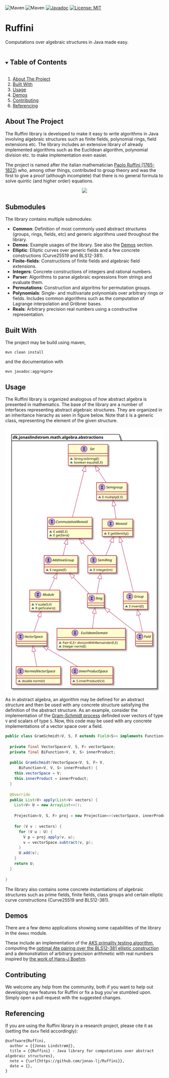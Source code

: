 ![Maven](https://img.shields.io/maven-central/v/dk.jonaslindstrom.ruffini/parent) ![Maven](https://github.com/jonas-lj/Ruffini/actions/workflows/maven.yml/badge.svg) [![Javadoc](https://img.shields.io/badge/JavaDoc-Online-green)](https://jonas-lj.github.io/Ruffini/allclasses-index.html) [![License: MIT](https://img.shields.io/badge/License-MIT-yellow.svg)](https://opensource.org/licenses/MIT)

<!-- PROJECT LOGO -->
<h1>Ruffini</h1>

<p>
    Computations over algebraic structures in Java made easy.
</p>

<!-- TABLE OF CONTENTS -->
<details open="open">
  <summary><h2 style="display: inline-block">Table of Contents</h2></summary>
  <ol>
    <li><a href="#about-the-project">About The Project</a></li>
    <li><a href="#built-with">Built With</a></li>
    <li><a href="#usage">Usage</a></li>
    <li><a href="#demos">Demos</a></li>
    <li><a href="#contributing">Contributing</a></li>
    <li><a href="#referencing">Referencing</a></li>
  </ol>
</details>



<!-- ABOUT THE PROJECT -->

## About The Project

<p>
The Ruffini library is developed to make it easy to write algorithms in Java involving 
algebraic structures such as finite fields, polynomial rings, field extensions etc. The library includes 
an extensive library of already implemented algorithms such as the Euclidean algorithm, polynomial 
division etc. to make implementation even easier.
</p>
<p>
The project is named after the italian mathematician <a href="https://en.wikipedia.org/wiki/Paolo_Ruffini">Paolo Ruffini (1765-1822)</a> who, among other 
things, contributed to group theory and was the first to give a proof (although incomplete) that there is no 
general formula to solve quintic (and higher order) equations.
</p>

<p align="center">
    <img src="https://upload.wikimedia.org/wikipedia/commons/2/22/Ruffini_paolo.jpg">
</p>

## Submodules

<p>
The library contains multiple submodules:
</p>

- __Common__: Definition of most commonly used abstract structures (groups, rings, fields, etc) and generic algorithms
  used throughout the library.
- __Demos__: Example usages of the library. See also the <a href="#demos">Demos</a> section.
- __Elliptic__: Elliptic curves over generic fields and a few concrete constructions (Curve25519 and BLS12-381).
- __Finite-fields__: Constructions of finite fields and algebraic field extensions.
- __Integers__: Concrete constructions of integers and rational numbers.
- __Parser__: Algorithms to parse algebraic expressions from strings and evaluate them.
- __Permutations__: Construction and algoritms for permutation groups.
- __Polynomials__: Single- and multivariate polynomials over arbitrary rings or fields. Includes common algorithms such
  as the computation of Lagrange interpolation and Gröbner bases.
- __Reals__: Arbitrary precision real numbers using a constructive representation.

## Built With

The project may be build using maven,

```
mvn clean install
```

and the documentation with

```
mvn javadoc:aggregate
```

<!-- USAGE EXAMPLES -->

## Usage

The Ruffini library is organized analogous of how abstract algebra is presented in mathematics. The base of the library
are a number of interfaces representing abstract algebraic structures. They are organized in an inheritance hierachy as
seen in figure below. Note that `E` is a generic class, representing the element of the given structure.

<p align="center">
  <img src="abstractions.svg" align="center" alt="Inheritance diagram for abstract algebraic structures">
</p>

As in abstract algebra, an algorithm may be defined for an abstract structure and then be used with any concrete
structure satisfying the definition of the abstract structure. As an example, consider the implementation of the
<a href="https://en.wikipedia.org/wiki/Gram–Schmidt_process">Gram-Schmidt process</a> definded over vectors of type `V`
and scalars of type `S`. Now, this code may be used with any
concrete implementations of a vector space over a field.

```java
public class GramSchmidt<V, S, F extends Field<S>> implements Function<List<V>, List<V>> {

  private final VectorSpace<V, S, F> vectorSpace;
  private final BiFunction<V, V, S> innerProduct;

  public GramSchmidt(VectorSpace<V, S, F> V,
      BiFunction<V, V, S> innerProduct) {
    this.vectorSpace = V;
    this.innerProduct = innerProduct;
  }

  @Override
  public List<V> apply(List<V> vectors) {
    List<V> U = new ArrayList<>();

    Projection<V, S, F> proj = new Projection<>(vectorSpace, innerProduct);

    for (V v : vectors) {
      for (V u : U) {
        V p = proj.apply(v, u);
        v = vectorSpace.subtract(v, p);
      }
      U.add(v);
    }
    return U;
  }

}
```

The library also contains some concrete instantiations of algebraic structures such as prime fields, finite fields, class groups and
certain elliptic curve constructions (Curve25519 and BLS12-381).

## Demos

There are a few demo applications showing some capabilities of the library in the `demos` module.

These include an implementation of
the [AKS primality testing algorithm](https://en.wikipedia.org/wiki/AKS_primality_test),
computing the [optimal Ate pairing over the BLS12-381 elliptic construction](https://hackmd.io/@benjaminion/bls12-381)
and a
demonstration of arbitrary precision arithmetic with real numbers inspired
by [the work of Hans-J Boehm](https://www.hboehm.info/new_crcalc/CRCalc.html).

<!-- CONTRIBUTING -->

## Contributing

We welcome any help from the community, both if you want to help out developing new features for Ruffini or fix a bug
you've stumbled upon. Simply open a pull request with the suggested changes.

<!-- REFERENCING -->

## Referencing

If you are using the Ruffini library in a research project, please cite it as (setting the `date` field accordingly):

```
@software{Ruffini,
  author = {{Jonas Lindstrøm}},
  title = {{Ruffini} - Java library for computations over abstract algebraic structures},
  note = {\url{https://github.com/jonas-lj/Ruffini}},
  date = {},
}
```
